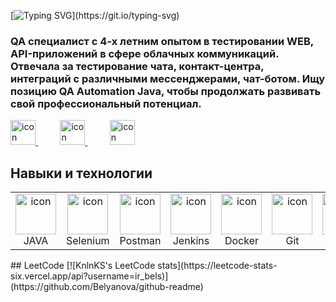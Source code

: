 [![Typing SVG](https://readme-typing-svg.herokuapp.com?font=Source+Code+Pro&weight=700&size=22&duration=4996&pause=1000&color=FFFFFF&background=13D6FF00&center=true&vCenter=true&random=false&width=435&lines=%F0%9F%91%8B+%D0%9F%D1%80%D0%B8%D0%B2%D0%B5%D1%82!+%D0%9C%D0%B5%D0%BD%D1%8F+%D0%B7%D0%BE%D0%B2%D1%83%D1%82+%D0%98%D1%80%D0%B8%D0%BD%D0%B0.)](https://git.io/typing-svg)
### QA специалист с 4-х летним опытом в тестировании WEB, API-приложений в сфере облачных коммуникаций. Отвечала за тестирование чата, контакт-центра, интеграций с различными мессенджерами, чат-ботом. Ищу позицию QA Automation Java, чтобы продолжать развивать свой профессиональный потенциал.

<a href="https://www.instagram.com/ir.bels/">
<img src="https://www.svgrepo.com/show/452229/instagram-1.svg" alt="icon" width="40" height="40">
</a>
&nbsp;&nbsp;&nbsp;&nbsp;&nbsp;&nbsp;&nbsp;&nbsp;
<a href="https://www.linkedin.com/in/irina-belyanova-68460126b/">
<img src="https://www.svgrepo.com/show/448234/linkedin.svg" alt="icon" width="40" height="40">
</a>
&nbsp;&nbsp;&nbsp;&nbsp;&nbsp;&nbsp;&nbsp;&nbsp;
<a href="https://t.me/ibelyanova/">
<img src="https://www.svgrepo.com/show/452115/telegram.svg" alt="icon" width="40" height="40">
</a>

## Навыки и технологии
<table>
  <tr>
    <td align="center" width="96">
        <img src="https://www.svgrepo.com/show/452234/java.svg" alt="icon" width="65" height="65" />
      <br>JAVA
    </td>
    <td align="center" width="96">
        <img src="https://www.svgrepo.com/show/354321/selenium.svg" alt="icon" width="65" height="65" />
      <br>Selenium
    </td>
    <td align="center" width="96">
        <img src="https://www.svgrepo.com/show/354202/postman-icon.svg" alt="icon" width="65" height="65" />
      <br>Postman
    </td>
    <td align="center" width="96">
        <img src="https://www.svgrepo.com/show/373699/jenkins.svg" alt="icon" width="65" height="65" />
      <br>Jenkins
    </td>
    <td align="center" width="96">
        <img src="https://www.svgrepo.com/show/448221/docker.svg" alt="icon" width="65" height="65" />
      <br>Docker
    </td>
    <td align="center" width="96">
        <img src="https://www.svgrepo.com/show/452210/git.svg" alt="icon" width="65" height="65" />
      <br>Git
    </td>
    <td align="center" width="96">
        <img src="https://www.svgrepo.com/show/255832/sql.svg" alt="icon" width="65" height="65" />
      <br>SQL
    </td>
     <td align="center" width="96">
        <img src="https://www.svgrepo.com/show/452161/atlassian.svg" alt="icon" width="65" height="65" />
      <br>Jira
    </td>
  </tr>
</table>
## LeetCode
[![KnlnKS's LeetCode stats](https://leetcode-stats-six.vercel.app/api?username=ir_bels)](https://github.com/Belyanova/github-readme)
